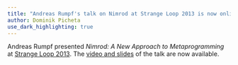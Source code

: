 ```yaml
---
title: "Andreas Rumpf's talk on Nimrod at Strange Loop 2013 is now online"
author: Dominik Picheta
use_dark_highlighting: true
---
```


Andreas Rumpf presented *Nimrod: A New Approach to Metaprogramming* at
[Strange Loop 2013](https://thestrangeloop.com/sessions/nimrod-a-new-approach-to-meta-programming).
The [video and slides](http://www.infoq.com/presentations/nimrod)
of the talk are now available.
